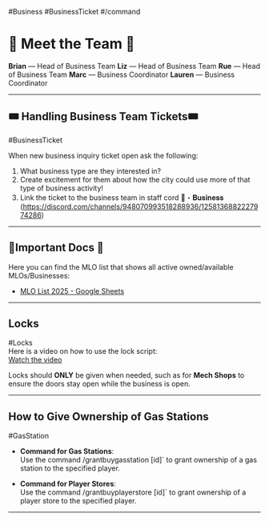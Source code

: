 #Business #BusinessTicket #/command 

# 🌟 Meet the Team 🌟 

**Brian** — Head of Business Team
**Liz** — Head of Business Team
**Rue** — Head of Business Team
**Marc** — Business Coordinator
**Lauren** — Business Coordinator

---

## 🎟️ Handling Business Team Tickets🎟️ 
#BusinessTicket 

When new business inquiry ticket open ask the following:
1. What business type are they interested in?
2. Create excitement for them about how the city could use more of that type of business activity!
3. Link the ticket to the business team in staff cord 🏦・𝐁𝐮𝐬𝐢𝐧𝐞𝐬𝐬 (https://discord.com/channels/948070993518288936/1258136882227974286)

---

## 📑Important Docs 📑

Here you can find the MLO list that shows all active owned/available MLOs/Businesses:

- [MLO List 2025 - Google Sheets](https://docs.google.com/spreadsheets/d/10kPBJL6hYl-WSRRUOSekZTww8gdlISvA1GNl0ShdSuw/edit?pli=1&gid=1835404418#gid=1835404418)

---

## **Locks**

#Locks  
Here is a video on how to use the lock script:  
[Watch the video](https://www.loom.com/share/2d01c2c310c54f0dae3d0163df8f8e9d?sid=28d09adb-6a48-4665-bb9b-9841ea39a251)

Locks should **ONLY** be given when needed, such as for **Mech Shops** to ensure the doors stay open while the business is open.

---

## How to Give Ownership of Gas Stations
#GasStation 

- **Command for Gas Stations**:  
    Use the command /grantbuygasstation [id]` to grant ownership of a gas station to the specified player.

- **Command for Player Stores**:  
    Use the command /grantbuyplayerstore [id]` to grant ownership of a player store to the specified player.
    
---
